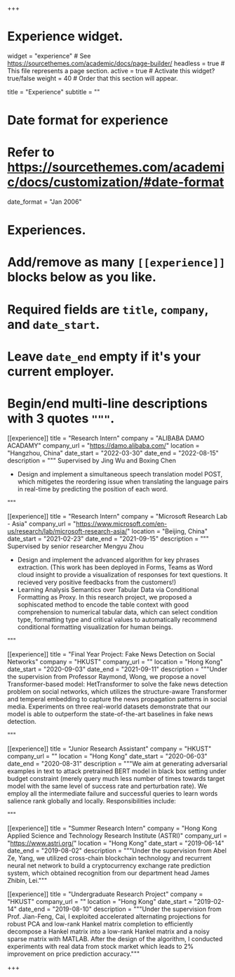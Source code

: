 +++
# Experience widget.
widget = "experience"  # See https://sourcethemes.com/academic/docs/page-builder/
headless = true  # This file represents a page section.
active = true  # Activate this widget? true/false
weight = 40  # Order that this section will appear.

title = "Experience"
subtitle = ""

# Date format for experience
#   Refer to https://sourcethemes.com/academic/docs/customization/#date-format
date_format = "Jan 2006"

# Experiences.
#   Add/remove as many `[[experience]]` blocks below as you like.
#   Required fields are `title`, `company`, and `date_start`.
#   Leave `date_end` empty if it's your current employer.
#   Begin/end multi-line descriptions with 3 quotes `"""`.

[[experience]]
  title = "Research Intern"
  company = "ALIBABA DAMO ACADAMY"
  company_url = "https://damo.alibaba.com/"
  location = "Hangzhou, China"
  date_start = "2022-03-30"
  date_end = "2022-08-15"
  description = """ Supervised by Jing Wu and Boxing Chen
  * Design and implement a simultaneous speech translation model POST, which mitigetes the reordering issue when translating the language pairs in real-time by predicting the position of each word. 
  
  """

[[experience]]
  title = "Research Intern"
  company = "Microsoft Research Lab - Asia"
  company_url = "https://www.microsoft.com/en-us/research/lab/microsoft-research-asia/"
  location = "Beijing, China"
  date_start = "2021-02-23"
  date_end = "2021-09-15"
  description = """ Supervised by senior researcher Mengyu Zhou
  * Design and implement the advanced algorithm for key phrases extraction. (This work has been deployed in Forms, Teams as Word cloud insight to provide a visualization of responses for text questions. It recieved very positive feedbacks from the customers!)
  * Learning Analysis Semantics over Tabular Data via Conditional Formatting as Proxy. In this research project, we proposed a sophiscated method to encode the table context with good comprehension to numerical tabular data, which can select condition type, formatting type and critical values to automatically recommend conditional formatting visualization for human beings.  
  
  """
  
[[experience]]
  title = "Final Year Project: Fake News Detection on Social Networks"
  company = "HKUST"
  company_url = ""
  location = "Hong Kong"
  date_start = "2020-09-03"
  date_end = "2021-09-11"
  description = """Under the supervision from Professor Raymond, Wong, we propose a novel Transformer-based model: HetTransformer to solve the fake news detection problem on social networks, which utilizes the structure-aware Transformer and temperal embedding to capture the news propagation patterns in social media. Experiments on three real-world datasets demonstrate that our model is able to outperform the state-of-the-art baselines in fake news detection.
  
  """
  
[[experience]]
  title = "Junior Research Assistant"
  company = "HKUST"
  company_url = ""
  location = "Hong Kong"
  date_start = "2020-06-03"
  date_end = "2020-08-31"
  description = """We aim at generating adversarial examples in text to attack pretrained BERT model in black box setting under budget constraint (merely query much less number of times towards target model with the same level of success rate and perturbation rate). We employ all the intermediate failure and successful queries to learn words salience rank globally and locally.
  Responsibilities include:

  """

[[experience]]
  title = "Summer Research Intern"
  company = "Hong Kong Applied Science and Technology Research Institute (ASTRI)"
  company_url = "https://www.astri.org/"
  location = "Hong Kong"
  date_start = "2019-06-14"
  date_end = "2019-08-02"
  description = """Under the supervision from Abel Ze, Yang, we utilized cross-chain blockchain technology and recurrent neural net network to build a cryptocurrency exchange rate prediction system, which obtained recognition from our department head James Zhibin, Lei."""
  
 [[experience]]
  title = "Undergraduate Research Project"
  company = "HKUST"
  company_url = ""
  location = "Hong Kong"
  date_start = "2019-02-14"
  date_end = "2019-08-10"
  description = """Under the supervision from Prof. Jian-Feng, Cai, I exploited accelerated alternating projections for robust PCA and low-rank Hankel matrix completion to efficiently decompose a Hankel matrix into a low-rank Hankel matrix and a noisy sparse matrix with MATLAB. After the design of the algorithm, I conducted experiments with real data from stock market which leads to 2% improvement on price prediction accuracy."""

+++
